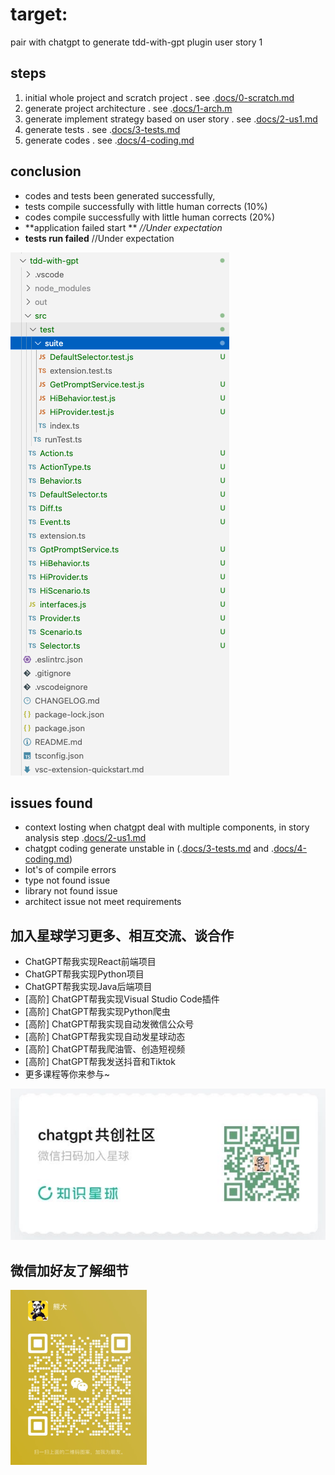 # target:   

pair with chatgpt to generate tdd-with-gpt plugin user story 1


## steps

1. initial whole project and scratch project . see .[docs/0-scratch.md](docs/0-scratch.md)
2. generate project architecture . see .[docs/1-arch.m](docs/1-arch.md)
3. generate implement strategy based on user story . see .[docs/2-us1.md](docs/2-us1.md)
4. generate tests . see .[docs/3-tests.md](docs/3-tests.md)
5. generate codes . see .[docs/4-coding.md](docs/4-coding.m)


## conclusion

* codes and tests been generated successfully,
* tests compile successfully with little human corrects (10%)
* codes compile successfully with little human corrects (20%)
* **application failed start **   *//Under expectation*
* **tests run failed** //Under expectation

![1681911611077](image/readme/1681911611077.png)


## issues found

* context losting when chatgpt deal with multiple components, in story analysis step  .[docs/2-us1.md](docs/2-us1.md)
* chatgpt coding generate unstable in (.[docs/3-tests.md](docs/3-tests.md) and .[docs/4-coding.md](docs/4-coding.m))
* lot's of compile errors
* type not found issue
* library not found issue
* architect issue not meet requirements

## 加入星球学习更多、相互交流、谈合作

* ChatGPT帮我实现React前端项目
* ChatGPT帮我实现Python项目
* ChatGPT帮我实现Java后端项目
* [高阶] ChatGPT帮我实现Visual Studio Code插件
* [高阶] ChatGPT帮我实现Python爬虫
* [高阶] ChatGPT帮我实现自动发微信公众号
* [高阶] ChatGPT帮我实现自动发星球动态
* [高阶] ChatGPT帮我爬油管、创造短视频
* [高阶] ChatGPT帮我发送抖音和Tiktok
* 更多课程等你来参与~

![img.png](docs/xq.png)

## 微信加好友了解细节
![img.png](docs/contact.png)